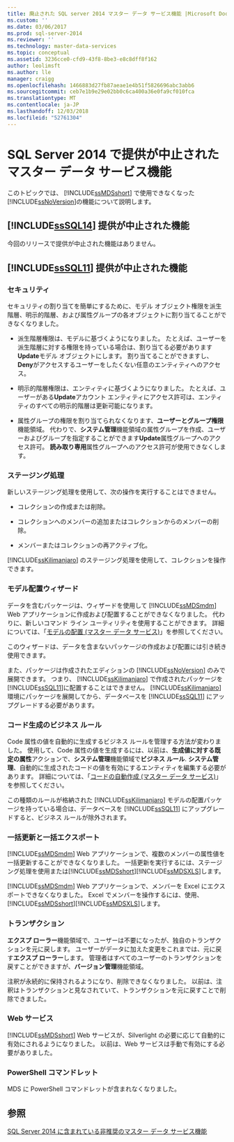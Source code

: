 ```yaml
---
title: 廃止された SQL server 2014 マスター データ サービス機能 |Microsoft Docs
ms.custom: ''
ms.date: 03/06/2017
ms.prod: sql-server-2014
ms.reviewer: ''
ms.technology: master-data-services
ms.topic: conceptual
ms.assetid: 3236cce0-cfd9-43f8-8be3-e8c8dff8f162
author: leolimsft
ms.author: lle
manager: craigg
ms.openlocfilehash: 1466883d27fb87aeae1e4b51f5826696abc3abb6
ms.sourcegitcommit: ceb7e1b9e29e02bb0c6ca400a36e0fa9cf010fca
ms.translationtype: MT
ms.contentlocale: ja-JP
ms.lasthandoff: 12/03/2018
ms.locfileid: "52761304"
---
```

# <a name="discontinued-master-data-services-features-in-sql-server-2014"></a>SQL Server 2014 で提供が中止されたマスター データ サービス機能
  このトピックでは、 [!INCLUDE[ssMDSshort](../includes/ssmdsshort-md.md)] で使用できなくなった [!INCLUDE[ssNoVersion](../includes/ssnoversion-md.md)]の機能について説明します。  
  
## <a name="includesssql14includessssql14-mdmd-discontinued-features"></a>[!INCLUDE[ssSQL14](../includes/sssql14-md.md)] 提供が中止された機能  
 今回のリリースで提供が中止された機能はありません。  
  
## <a name="includesssql11includessssql11-mdmd-discontinued-features"></a>[!INCLUDE[ssSQL11](../includes/sssql11-md.md)] 提供が中止された機能  
  
### <a name="security"></a>セキュリティ  
 セキュリティの割り当てを簡単にするために、モデル オブジェクト権限を派生階層、明示的階層、および属性グループの各オブジェクトに割り当てることができなくなりました。  
  
-   派生階層権限は、モデルに基づくようになりました。 たとえば、ユーザーを派生階層に対する権限を持っている場合は、割り当てる必要があります**Update**モデル オブジェクトにします。 割り当てることができますし、 **Deny**がアクセスするユーザーをしたくない任意のエンティティへのアクセス。  
  
-   明示的階層権限は、エンティティに基づくようになりました。 たとえば、ユーザーがある**Update**アカウント エンティティにアクセス許可は、エンティティのすべての明示的階層は更新可能になります。  
  
-   属性グループの権限を割り当てられなくなります、**ユーザーとグループ権限**機能領域。 代わりで、**システム管理**機能領域の属性グループを作成、ユーザーおよびグループを指定することができます**Update**属性グループへのアクセス許可。 **読み取り専用**属性グループへのアクセス許可が使用できなくします。  
  
### <a name="staging-process"></a>ステージング処理  
 新しいステージング処理を使用して、次の操作を実行することはできません。  
  
-   コレクションの作成または削除。  
  
-   コレクションへのメンバーの追加またはコレクションからのメンバーの削除。  
  
-   メンバーまたはコレクションの再アクティブ化。  
  
 [!INCLUDE[ssKilimanjaro](../includes/sskilimanjaro-md.md)] のステージング処理を使用して、コレクションを操作できます。  
  
### <a name="model-deployment-wizard"></a>モデル配置ウィザード  
 データを含むパッケージは、ウィザードを使用して [!INCLUDE[ssMDSmdm](../includes/ssmdsmdm-md.md)] Web アプリケーションに作成および配置することができなくなりました。 代わりに、新しいコマンド ライン ユーティリティを使用することができます。 詳細については、「[モデルの配置 (マスター データ サービス)](deploying-models-master-data-services.md)」を参照してください。  
  
 このウィザードは、データを含まないパッケージの作成および配置には引き続き使用できます。  
  
 また、パッケージは作成されたエディションの [!INCLUDE[ssNoVersion](../includes/ssnoversion-md.md)] のみで展開できます。 つまり、 [!INCLUDE[ssKilimanjaro](../includes/sskilimanjaro-md.md)] で作成されたパッケージを [!INCLUDE[ssSQL11](../includes/sssql11-md.md)]に配置することはできません。 [!INCLUDE[ssKilimanjaro](../includes/sskilimanjaro-md.md)] 環境にパッケージを展開してから、データベースを [!INCLUDE[ssSQL11](../includes/sssql11-md.md)] にアップグレードする必要があります。  
  
### <a name="code-generation-business-rules"></a>コード生成のビジネス ルール  
 Code 属性の値を自動的に生成するビジネス ルールを管理する方法が変わりました。 使用して、Code 属性の値を生成するには、以前は、**生成値に対する既定の属性**アクションで、**システム管理**機能領域で**ビジネス ルール**. **システム管理**、自動的に生成されたコードの値を有効にするエンティティを編集する必要があります。 詳細については、「[コードの自動作成 (マスター データ サービス)](automatic-code-creation-master-data-services.md)」を参照してください。  
  
 この種類のルールが格納された [!INCLUDE[ssKilimanjaro](../includes/sskilimanjaro-md.md)] モデルの配置パッケージを持っている場合は、データベースを [!INCLUDE[ssSQL11](../includes/sssql11-md.md)] にアップグレードすると、ビジネス ルールが除外されます。  
  
### <a name="bulk-updates-and-exporting"></a>一括更新と一括エクスポート  
 [!INCLUDE[ssMDSmdm](../includes/ssmdsmdm-md.md)] Web アプリケーションで、複数のメンバーの属性値を一括更新することができなくなりました。 一括更新を実行するには、ステージング処理を使用または[!INCLUDE[ssMDSshort](../includes/ssmdsshort-md.md)][!INCLUDE[ssMDSXLS](../includes/ssmdsxls-md.md)]します。  
  
 [!INCLUDE[ssMDSmdm](../includes/ssmdsmdm-md.md)] Web アプリケーションで、メンバーを Excel にエクスポートできなくなりました。 Excel でメンバーを操作するには、使用、 [!INCLUDE[ssMDSshort](../includes/ssmdsshort-md.md)][!INCLUDE[ssMDSXLS](../includes/ssmdsxls-md.md)]します。  
  
### <a name="transactions"></a>トランザクション  
 **エクスプ ローラー**機能領域で、ユーザーは不要になったが、独自のトランザクションを元に戻します。 ユーザーがデータに加えた変更をこれまでは、元に戻す**エクスプ ローラー**します。 管理者はすべてのユーザーのトランザクションを戻すことができますが、**バージョン管理**機能領域。  
  
 注釈が永続的に保持されるようになり、削除できなくなりました。 以前は、注釈はトランザクションと見なされていて、トランザクションを元に戻すことで削除できました。  
  
### <a name="web-service"></a>Web サービス  
 [!INCLUDE[ssMDSshort](../includes/ssmdsshort-md.md)] Web サービスが、Silverlight の必要に応じて自動的に有効にされるようになりました。 以前は、Web サービスは手動で有効にする必要がありました。  
  
### <a name="powershell-cmdlets"></a>PowerShell コマンドレット  
 MDS に PowerShell コマンドレットが含まれなくなりました。  
  
## <a name="see-also"></a>参照  
 [SQL Server 2014 に含まれている非推奨のマスター データ サービス機能](deprecated-master-data-services-features.md)  
  
  
